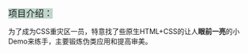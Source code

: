 <font style="background:#c0d6cb;color=green" size=4>项目介绍：</font>

为了成为CSS重灾区一员，特意找了些原生HTML+CSS的让人**眼前一亮**的小Demo来练手，主要锻炼伪类应用和提高审美。
